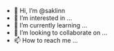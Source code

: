 - 👋 Hi, I’m @saklinn
- 👀 I’m interested in ...
- 🌱 I’m currently learning ...
- 💞️ I’m looking to collaborate on ...
- 📫 How to reach me ...

<!---
saklinn/saklinn is a ✨ special ✨ repository because its `README.md` (this file) appears on your GitHub profile.
You can click the Preview link to take a look at your changes.
--->
